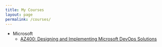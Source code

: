 ```yaml
---
title: My Courses
layout: page
permalink: /courses/
---
```


- Microsoft
  - [AZ400: Designing and Implementing Microsoft DevOps Solutions](AZ400)
